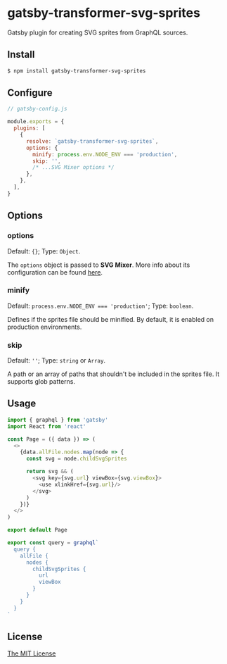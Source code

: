 # gatsby-transformer-svg-sprites

Gatsby plugin for creating SVG sprites from GraphQL sources.

## Install

```bash
$ npm install gatsby-transformer-svg-sprites
```

## Configure

```javascript
// gatsby-config.js

module.exports = {
  plugins: [
    {
      resolve: `gatsby-transformer-svg-sprites`,
      options: {
        minify: process.env.NODE_ENV === 'production',
        skip: '',
        /* ...SVG Mixer options */
      },
    },
  ],
}
```

## Options

### options

Default: `{}`; Type: `Object`.

The `options` object is passed to __SVG Mixer__. More info about its
configuration can be found [here][1].

[1]: https://github.com/JetBrains/svg-mixer/tree/master/packages/svg-mixer#configuration

### minify

Default: `process.env.NODE_ENV === 'production'`; Type: `boolean`.

Defines if the sprites file should be minified. By default, it is enabled on
production environments.

### skip

Default: `''`; Type: `string` or `Array`.

A path or an array of paths that shouldn't be included in the sprites file. It
supports glob patterns.

## Usage

```javascript
import { graphql } from 'gatsby'
import React from 'react'

const Page = ({ data }) => (
  <>
    {data.allFile.nodes.map(node => {
      const svg = node.childSvgSprites

      return svg && (
        <svg key={svg.url} viewBox={svg.viewBox}>
          <use xlinkHref={svg.url}/>
        </svg>
      )
    })}
  </>
)

export default Page

export const query = graphql`
  query {
    allFile {
      nodes {
        childSvgSprites {
          url
          viewBox
        }
      }
    }
  }
`
```

## License

[The MIT License](./LICENSE)
